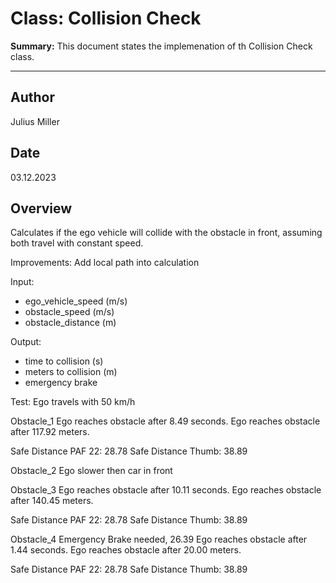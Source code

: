 # Class: Collision Check

**Summary:** This document states the implemenation of th Collision Check class.

---

## Author

Julius Miller

## Date

03.12.2023

## Overview

Calculates if the ego vehicle will collide with the obstacle in front, assuming both travel with constant speed.

Improvements: Add local path into calculation

Input:

- ego_vehicle_speed (m/s)
- obstacle_speed (m/s)
- obstacle_distance (m)

Output:

- time to collision (s)
- meters to collision (m)
- emergency brake

Test: Ego travels with 50 km/h

Obstacle_1
Ego reaches obstacle after 8.49 seconds.
Ego reaches obstacle after 117.92 meters.

Safe Distance PAF 22: 28.78
Safe Distance Thumb: 38.89

Obstacle_2
Ego slower then car in front

Obstacle_3
Ego reaches obstacle after 10.11 seconds.
Ego reaches obstacle after 140.45 meters.

Safe Distance PAF 22: 28.78
Safe Distance Thumb: 38.89

Obstacle_4
Emergency Brake needed, 26.39
Ego reaches obstacle after 1.44 seconds.
Ego reaches obstacle after 20.00 meters.

Safe Distance PAF 22: 28.78
Safe Distance Thumb: 38.89
